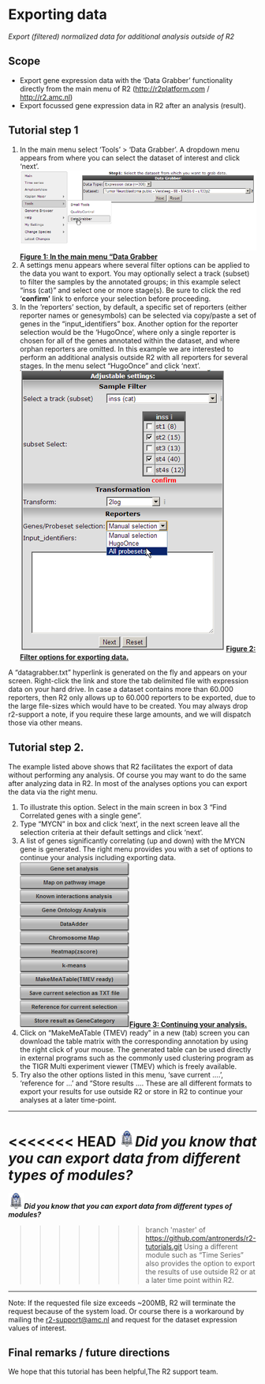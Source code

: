 <a id="exporting_data"></a>

Exporting data
==============



*Export (filtered) normalized data for additional analysis outside of
R2*




Scope
-----

-   Export gene expression data with the ‘Data Grabber’ functionality
    directly from the main menu of R2 (<http://r2platform.com> / <http://r2.amc.nl>)
-   Export focussed gene expression data in R2 after an analysis (result).





Tutorial step 1
---------------





1.  In the main menu select ‘Tools’ &gt; ‘Data Grabber’. A dropdown menu
    appears from where you can select the dataset of interest and
    click ‘next’.
    [![](_static/images/ExportData_datagrabber.png)**Figure
    1: In the main menu “Data
    Grabber**](Image:Image:ExportData_datagrabber.png)
2.  A settings menu appears where several filter options can be applied
    to the data you want to export. You may optionally select a
    track (subset) to filter the samples by the annotated groups; in
    this example select “inss (cat)” and select one or more stage(s). Be
    sure to click the red ‘**confirm’** link to enforce your selection
    before proceeding.
3.  In the ’reporters’ section, by default, a specific set of reporters
    (either reporter names or genesymbols) can be selected via
    copy/paste a set of genes in the “input\_identifiers” box. Another
    option for the reporter selection would be the ‘HugoOnce’, where
    only a single reporter is chosen for all of the genes annotated
    within the dataset, and where orphan reporters are omitted. In this
    example we are interested to perform an additional analysis outside
    R2 with all reporters for several stages. In the menu select
    “HugoOnce” and click ‘next’.
    [![](_static/images/ExportData_filter.png)**Figure
    2: Filter options for
    exporting data.**](Image:Image:ExportData_filter.png)



A “datagrabber.txt” hyperlink is generated on the fly and appears on
your screen. Right-click the link and store the tab delimited file with
expression data on your hard drive. In case a dataset contains more than
60.000 reporters, then R2 only allows up to 60.000 reporters to be
exported, due to the large file-sizes which would have to be created.
You may always drop r2-support a note, if you require these large
amounts, and we will dispatch those via other means.







Tutorial step 2.
----------------



The example listed above shows that R2 facilitates the export of data
without performing any analysis. Of course you may want to do the same
after analyzing data in R2. In most of the analyses options you can
export the data via the right menu.



1.  To illustrate this option. Select in the main screen in box 3 “Find
    Correlated genes with a single gene”.
2.  Type “MYCN” in box and click ‘next’, in the next screen leave all
    the selection criteria at their default settings and click ‘next’.
3.  A list of genes significantly correlating (up and down) with the
    MYCN gene is generated. The right menu provides you with a set of
    options to continue your analysis including exporting data.
    [![](_static/images/ExportData_menu.png)**Figure
    3: Continuing
    your analysis.**](Image:Image:ExportData_menu.png)
4.  Click on “MakeMeATable (TMEV) ready” in a new (tab) screen you can
    download the table matrix with the corresponding annotation by using
    the right click of your mouse. The generated table can be used
    directly in external programs such as the commonly used clustering
    program as the TIGR Multi experiment viewer (TMEV) which is
    freely available.
5.  Try also the other options listed in this menu, ‘save current ….’,
    ‘reference for …’ and “Store results …. These are all different
    formats to export your results for use outside R2 or store in R2 to
    continue your analyses at a later time-point.

  ----------------------------------------------------------------------------------------------------------------------------------------------------------------------------------------
<<<<<<< HEAD
  ![](_static/images/R2d2_logo.png)***Did you know that you can export data from different types of modules?***
=======
  [![](_static/images/R2d2_logo.png)](Image:Image:R2d2%20logo.png)***Did you know that you can export data from different types of modules?***
>>>>>>> branch 'master' of https://github.com/antronerds/r2-tutorials.git
  Using a different module such as “Time Series” also provides the option to export the results of use outside R2 or at a later time point within R2.
  ----------------------------------------------------------------------------------------------------------------------------------------------------------------------------------------



Note: If the requested file size exceeds \~200MB, R2 will terminate the
request because of the system load. Or course there is a workaround by
mailing the r2-support@amc.nl and request for the dataset expression
values of interest.







Final remarks / future directions
---------------------------------

We hope that this tutorial has been helpful,The R2 support team.




